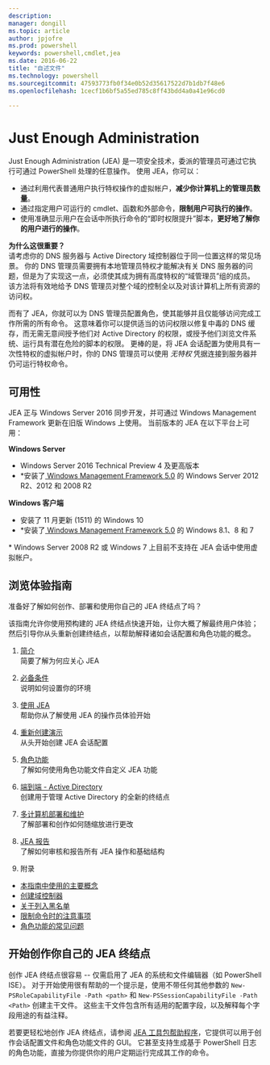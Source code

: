 ```yaml
---
description: 
manager: dongill
ms.topic: article
author: jpjofre
ms.prod: powershell
keywords: powershell,cmdlet,jea
ms.date: 2016-06-22
title: "自述文件"
ms.technology: powershell
ms.sourcegitcommit: 47593773fb0f34e0b52d35617522d7b1db7f48e6
ms.openlocfilehash: 1cecf1b6bf5a55ed785c8ff43bdd4a0a41e96cd0

---
```


# Just Enough Administration
Just Enough Administration (JEA) 是一项安全技术，委派的管理员可通过它执行可通过 PowerShell 处理的任意操作。
使用 JEA，你可以：
- 通过利用代表普通用户执行特权操作的虚拟帐户，**减少你计算机上的管理员数量**。
- 通过指定用户可运行的 cmdlet、函数和外部命令，**限制用户可执行的操作**。
- 使用准确显示用户在会话中所执行命令的“即时权限提升”脚本，**更好地了解你的用户进行的操作**。

**为什么这很重要？**  
请考虑你的 DNS 服务器与 Active Directory 域控制器位于同一位置这样的常见场景。
你的 DNS 管理员需要拥有本地管理员特权才能解决有关 DNS 服务器的问题，但是为了实现这一点，必须使其成为拥有高度特权的“域管理员”组的成员。
该方法将有效地给予 DNS 管理员对整个域的控制全以及对该计算机上所有资源的访问权。

而有了 JEA，你就可以为 DNS 管理员配置角色，使其能够并且仅能够访问完成工作所需的所有命令。
这意味着你可以提供适当的访问权限以修复中毒的 DNS 缓存，而无需无意间授予他们对 Active Directory 的权限，或授予他们浏览文件系统、运行具有潜在危险的脚本的权限。
更棒的是，将 JEA 会话配置为使用具有一次性特权的虚拟帐户时，你的 DNS 管理员可以使用 *无特权* 凭据连接到服务器并仍可运行特权命令。

## 可用性
JEA 正与 Windows Server 2016 同步开发，并可通过 Windows Management Framework 更新在旧版 Windows 上使用。
当前版本的 JEA 在以下平台上可用：

**Windows Server**
- Windows Server 2016 Technical Preview 4 及更高版本
- \*安装了[ Windows Management Framework 5.0](https://www.microsoft.com/en-us/download/details.aspx?id=50395) 的 Windows Server 2012 R2、2012 和 2008 R2

**Windows 客户端**
- 安装了 11 月更新 (1511) 的 Windows 10
- \*安装了[ Windows Management Framework 5.0](https://www.microsoft.com/en-us/download/details.aspx?id=50395) 的 Windows 8.1、8 和 7

\* Windows Server 2008 R2 或 Windows 7 上目前不支持在 JEA 会话中使用虚拟帐户。


## 浏览体验指南
准备好了解如何创作、部署和使用你自己的 JEA 终结点了吗？

该指南允许你使用预构建的 JEA 终结点快速开始，让你大概了解最终用户体验；然后引导你从头重新创建终结点，以帮助解释诸如会话配置和角色功能的概念。

1.  [简介](introduction.md)   
简要了解为何应关心 JEA

2.  [必备条件](prerequisites.md)  
说明如何设置你的环境

3.  [使用 JEA](using-jea.md)  
帮助你从了解使用 JEA 的操作员体验开始

4.  [重新创建演示](remake-the-demo-endpoint.md)  
从头开始创建 JEA 会话配置

5.  [角色功能](role-capabilities.md)  
了解如何使用角色功能文件自定义 JEA 功能

6.  [端到端 - Active Directory](end-to-end---active-directory.md)  
创建用于管理 Active Directory 的全新的终结点

7.  [多计算机部署和维护](multi-machine-deployment-and-maintenance.md)  
了解部署和创作如何随缩放进行更改

8.  [JEA 报告](reporting-on-jea.md)  
了解如何审核和报告所有 JEA 操作和基础结构

9.  附录
  - [本指南中使用的主要概念](key-concepts-used-throughout-this-guide.md)  
  -  [创建域控制器](creating-a-domain-controller.md)  
  -  [关于列入黑名单](on-blacklisting.md)  
  -  [限制命令时的注意事项](considerations-when-limiting-commands.md)  
  -  [角色功能的常见问题](common-role-capability-pitfalls.md)

## 开始创作你自己的 JEA 终结点
创作 JEA 终结点很容易 -- 仅需启用了 JEA 的系统和文件编辑器（如 PowerShell ISE）。
对于开始使用很有帮助的一个提示是，使用不带任何其他参数的 `New-PSRoleCapabilityFile -Path <path>` 和 `New-PSSessionCapabilityFile -Path <Path>` 创建主干文件。
这些主干文件包含所有适用的配置字段，以及解释每个字段用途的有益注释。

若要更轻松地创作 JEA 终结点，请参阅 [JEA 工具包帮助程序](http://blogs.technet.com/b/privatecloud/archive/2015/12/20/introducing-the-updated-jea-helper-tool.aspx)，它提供可以用于创作会话配置文件和角色功能文件的 GUI。
它甚至支持生成基于 PowerShell 日志的角色功能，直接为你提供你的用户定期运行完成其工作的命令。




<!--HONumber=Jun16_HO4-->


